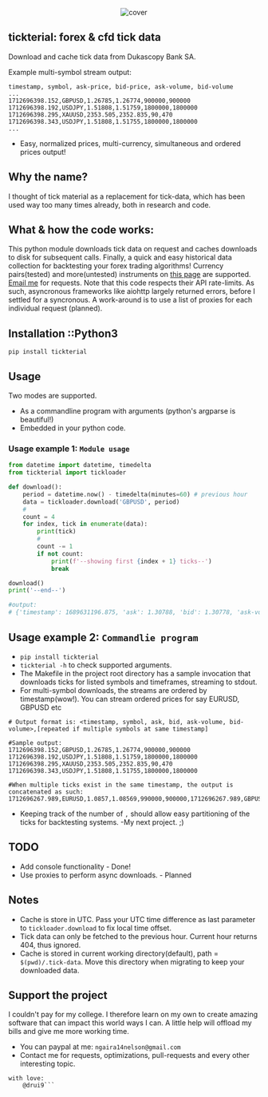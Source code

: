 <p style="text-align: center;">
	<img src="https://raw.githubusercontent.com/sp3rtah/tickterial/master/tickterial.png" alt="cover" title="tickterial logo"/>
<p>

## tickterial: forex & cfd tick data
Download and cache tick data from Dukascopy Bank SA.

Example multi-symbol stream output:
```monospace
timestamp, symbol, ask-price, bid-price, ask-volume, bid-volume
...
1712696398.152,GBPUSD,1.26785,1.26774,900000,900000
1712696398.192,USDJPY,1.51808,1.51759,1800000,1800000
1712696398.295,XAUUSD,2353.505,2352.835,90,470
1712696398.343,USDJPY,1.51808,1.51755,1800000,1800000
...
```
- Easy, normalized prices, multi-currency, simultaneous and ordered prices output!

## Why the name? <tickterial>
I thought of tick material as a replacement for tick-data, which has been used way too many times already, both in research and code.

## What & how the code works:
This python module downloads tick data on request and caches downloads to disk for subsequent calls. Finally, a quick and easy historical data collection for backtesting your forex trading algorithms!
Currency pairs(tested) and more(untested) instruments on [this page](https://www.dukascopy.com/swiss/english/marketwatch/historical/) are supported. <a href="mailto:drui9@duck.com">Email me</a> for requests.
Note that this code respects their API rate-limits. As such, asyncronous frameworks like aiohttp largely returned errors, before I settled for a syncronous.
A work-around is to use a list of proxies for each individual request (planned).

## Installation ::Python3
```
pip install tickterial
```

## Usage
Two modes are supported.
- As a commandline program with arguments (python's argparse is beautiful!)
- Embedded in your python code.

### Usage example 1: `Module usage`
```python
from datetime import datetime, timedelta
from tickterial import tickloader

def download():
	period = datetime.now() - timedelta(minutes=60) # previous hour
	data = tickloader.download('GBPUSD', period)
	#
	count = 4
	for index, tick in enumerate(data):
		print(tick)
		#
		count -= 1
		if not count:
			print(f'--showing first {index + 1} ticks--')
			break

download()
print('--end--')

#output:
# {'timestamp': 1689631196.875, 'ask': 1.30788, 'bid': 1.30778, 'ask-vol': 900000, 'bid-vol': 900000}

```

## Usage example 2: `Commandlie program`
- `pip install tickterial`
- `tickterial -h` to check supported arguments.
- The Makefile in the project root directory has a sample invocation that downloads ticks for listed symbols and timeframes, streaming to stdout.
- For multi-symbol downloads, the streams are ordered by timestamp(wow!). You can stream ordered prices for say EURUSD, GBPUSD etc
```monospace
# Output format is: <timestamp, symbol, ask, bid, ask-volume, bid-volume>,[repeated if multiple symbols at same timestamp]

#Sample output:
1712696398.152,GBPUSD,1.26785,1.26774,900000,900000
1712696398.192,USDJPY,1.51808,1.51759,1800000,1800000
1712696398.295,XAUUSD,2353.505,2352.835,90,470
1712696398.343,USDJPY,1.51808,1.51755,1800000,1800000

#When multiple ticks exist in the same timestamp, the output is concatenated as such:
1712696267.989,EURUSD,1.0857,1.08569,990000,900000,1712696267.989,GBPUSD,1.26778,1.26769,900000,900000
```
- Keeping track of the number of `,` should allow easy partitioning of the ticks for backtesting systems. -My next project. ;)

## TODO
- Add console functionality - Done!
- Use proxies to perform async downloads. - Planned

## Notes
- Cache is store in UTC. Pass your UTC time difference as last parameter to `tickloader.download` to fix local time offset.
- Tick data can only be fetched to the previous hour. Current hour returns 404, thus ignored.
- Cache is stored in current working directory(default), path = `$(pwd)/.tick-data`. Move this directory when migrating to keep your downloaded data.

## Support the project
I couldn't pay for my college. I therefore learn on my own to create amazing software that can impact this world ways I can. A little help will offload my bills and give me more working time.
- You can paypal at me: `ngaira14nelson@gmail.com`
- Contact me for requests, optimizations, pull-requests and every other interesting topic.

```monospace
with love:
	@drui9```
